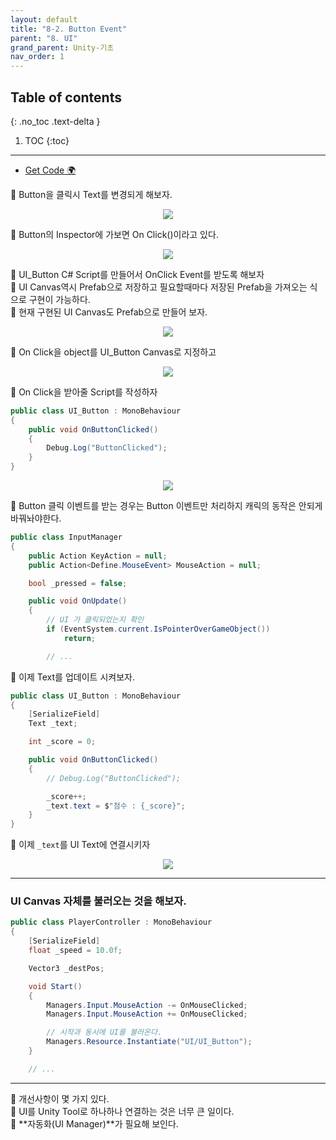 ```yaml
---
layout: default
title: "8-2. Button Event"
parent: "8. UI"
grand_parent: Unity-기초
nav_order: 1
---
```


## Table of contents
{: .no_toc .text-delta }

1. TOC
{:toc}

---

* [Get Code 🌍](https://github.com/EasyCoding-7/unity_tutorials/tree/8.2)

🎁 Button을 클릭시 Text를 변경되게 해보자.

<p align="center">
  <img src="https://taehyungs-programming-blog.github.io/blog/assets/images/csharp/unity/unity-8-2-1.png"/>
</p>

🎁 Button의 Inspector에 가보면 On Click()이라고 있다.

<p align="center">
  <img src="https://taehyungs-programming-blog.github.io/blog/assets/images/csharp/unity/unity-8-2-2.png"/>
</p>

🎁 UI_Button C# Script를 만들어서 OnClick Event를 받도록 해보자<br>
🎁 UI Canvas역시 Prefab으로 저장하고 필요할때마다 저장된 Prefab을 가져오는 식으로 구현이 가능하다.<br>
🎁 현재 구현된 UI Canvas도 Prefab으로 만들어 보자.

<p align="center">
  <img src="https://taehyungs-programming-blog.github.io/blog/assets/images/csharp/unity/unity-8-2-3.png"/>
</p>

🎁 On Click을 object를 UI_Button Canvas로 지정하고

<p align="center">
  <img src="https://taehyungs-programming-blog.github.io/blog/assets/images/csharp/unity/unity-8-2-4.png"/>
</p>

🎁 On Click을 받아줄 Script를 작성하자

```csharp
public class UI_Button : MonoBehaviour
{
    public void OnButtonClicked()
    {
        Debug.Log("ButtonClicked");
    }
}
```

<p align="center">
  <img src="https://taehyungs-programming-blog.github.io/blog/assets/images/csharp/unity/unity-8-2-5.png"/>
</p>

🎁 Button 클릭 이벤트를 받는 경우는 Button 이벤트만 처리하지 캐릭의 동작은 안되게 바꿔놔야한다.

```csharp
public class InputManager
{
    public Action KeyAction = null;
    public Action<Define.MouseEvent> MouseAction = null;

    bool _pressed = false;

    public void OnUpdate()
    {
        // UI 가 클릭되었는지 확인
        if (EventSystem.current.IsPointerOverGameObject())
            return;

        // ...
```

🎁 이제 Text를 업데이트 시켜보자.

```csharp
public class UI_Button : MonoBehaviour
{
    [SerializeField]
    Text _text;

    int _score = 0;

    public void OnButtonClicked()
    {
        // Debug.Log("ButtonClicked");

        _score++;
        _text.text = $"점수 : {_score}";
    }
}
```

🎁 이제 `_text`를 UI Text에 연결시키자

<p align="center">
  <img src="https://taehyungs-programming-blog.github.io/blog/assets/images/csharp/unity/unity-8-2-6.png"/>
</p>

---

### UI Canvas 자체를 불러오는 것을 해보자.

```csharp
public class PlayerController : MonoBehaviour
{
    [SerializeField]
    float _speed = 10.0f;

	Vector3 _destPos;

    void Start()
    {
		Managers.Input.MouseAction -= OnMouseClicked;
		Managers.Input.MouseAction += OnMouseClicked;

        // 시작과 동시에 UI를 불러온다.
		Managers.Resource.Instantiate("UI/UI_Button");
	}

    // ...
```

---

🎁 개선사항이 몇 가지 있다.<br>
    🎁 UI를 Unity Tool로 하나하나 연결하는 것은 너무 큰 일이다. <br>
    🎁 **자동화(UI Manager)**가 필요해 보인다. <br>

    